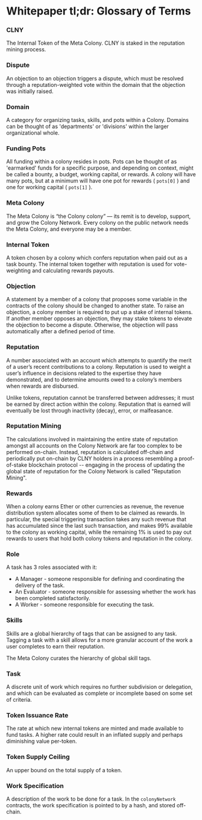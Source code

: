 # Whitepaper tl;dr: Glossary of Terms

### CLNY
The Internal Token of the Meta Colony. CLNY is staked in the reputation mining process.

### Dispute
An objection to an objection triggers a dispute, which must be resolved through a reputation-weighted vote within the domain that the objection was initially raised.

### Domain
A category for organizing tasks, skills, and pots within a Colony. Domains can be thought of as 'departments' or 'divisions' within the larger organizational whole.

### Funding Pots
All funding within a colony resides in pots. Pots can be thought of as 'earmarked' funds for a specific purpose, and depending on context, might be called a bounty, a budget, working capital, or rewards.  A colony will have many pots, but at a minimum will have one pot for rewards ( `pots[0]` ) and one for working capital ( `pots[1]` ).

### Meta Colony
The Meta Colony is “the Colony colony” — its remit is to develop, support, and grow the Colony Network. Every colony on the public network needs the Meta Colony, and everyone may be a member.

### Internal Token
A token chosen by a colony which confers reputation when paid out as a task bounty. The internal token together with reputation is used for vote-weighting and calculating rewards payouts.

### Objection
A statement by a member of a colony that proposes some variable in the contracts of the colony should be changed to another state. To raise an objection, a colony member is required to put up a stake of internal tokens. If another member opposes an objection, they may stake tokens to elevate the objection to become a dispute. Otherwise, the objection will pass automatically after a defined period of time.

### Reputation
A number associated with an account which attempts to quantify the merit of a user’s recent contributions to a colony. Reputation is used to weight a user’s influence in decisions related to the expertise they have demonstrated, and to determine amounts owed to a colony’s members when rewards are disbursed.

Unlike tokens, reputation cannot be transferred between addresses; it must be earned by direct action within the colony. Reputation that is earned will eventually be lost through inactivity (decay), error, or malfeasance.

### Reputation Mining
The calculations involved in maintaining the entire state of reputation amongst all accounts on the Colony Network are far too complex to be performed on-chain. Instead, reputation is calculated off-chain and periodically put on-chain by CLNY holders in a process resembling a proof-of-stake blockchain protocol -- engaging in the process of updating the global state of reputation for the Colony Network is called "Reputation Mining".

### Rewards
When a colony earns Ether or other currencies as revenue, the revenue distribution system allocates some of them to be claimed as rewards. In particular, the special triggering transaction takes any such revenue that has accumulated since the last such transaction, and makes 99% available to the colony as working capital, while the remaining 1% is used to pay out rewards to users that hold both colony tokens and reputation in the colony.

### Role
A task has 3 roles associated with it:
* A Manager - someone responsible for defining and coordinating the delivery of the task.
* An Evaluator - someone responsible for assessing whether the work has been completed satisfactorily.
* A Worker - someone responsible for executing the task.

### Skills
Skills are a global hierarchy of tags that can be assigned to any task. Tagging a task with a skill allows for a more granular account of the work a user completes to earn their reputation.

The Meta Colony curates the hierarchy of global skill tags.

### Task
A discrete unit of work which requires no further subdivision or delegation, and which can be evaluated as complete or incomplete based on some set of criteria.

### Token Issuance Rate
The rate at which new internal tokens are minted and made available to fund tasks. A higher rate could result in an inflated supply and perhaps diminishing value per-token.

### Token Supply Ceiling
An upper bound on the total supply of a token.

### Work Specification
A description of the work to be done for a task. In the `colonyNetwork` contracts, the work specification is pointed to by a hash, and stored off-chain.
